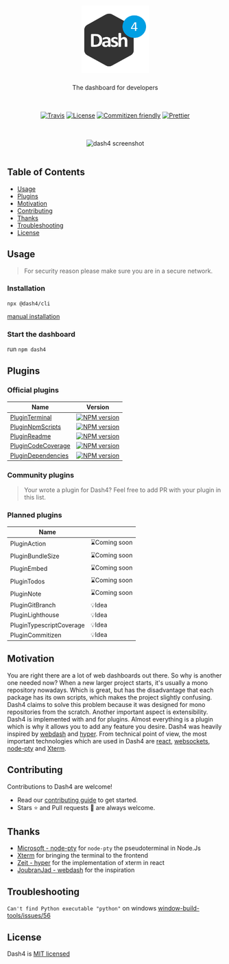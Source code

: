 
<div align="center">
<br />
  <h1>
    <img src="/packages/client/src/components/Header/dash4_256.png" alt="Dash4 Logo" width="156" />
  </h1>
The dashboard for developers
<br />
<br />
<br />

[![Travis](https://img.shields.io/travis/dash4/master.svg)](https://travis-ci.org/smollweide/dash4) [![License](https://img.shields.io/badge/license-MIT-green.svg)](http://opensource.org/licenses/MIT) [![Commitizen friendly](https://img.shields.io/badge/commitizen-friendly-brightgreen.svg)](http://commitizen.github.io/cz-cli/) [![Prettier](https://img.shields.io/badge/Code%20Style-Prettier-green.svg)](https://github.com/prettier/prettier)


<br />
<br />

<img src="https://user-images.githubusercontent.com/2912007/57101809-4bd3d400-6d22-11e9-95af-0a146d039777.png" alt="dash4 screenshot" width="1000" />

<br />
<br />
</div>

## Table of Contents

* [Usage](#usage)
* [Plugins](#plugins)
* [Motivation](#motivation)
* [Contributing](#contributing)
* [Thanks](#thanks)
* [Troubleshooting](#troubleshooting)
* [License](#license)

## <a name="usage">Usage</a>

> For security reason please make sure you are in a secure network.

### Installation

```shell
npx @dash4/cli
```

[manual installation](./docs/manual-installation.md)

### Start the dashboard

run `npm dash4`

## <a name="plugins">Plugins</a>

### Official plugins

| Name          | Version       |
| ------------- |-------------|
| [PluginTerminal](https://github.com/smollweide/dash4/blob/master/plugins/plugin-terminal/README.md) | [![NPM version](https://badge.fury.io/js/%40dash4%2Fplugin-terminal.svg)](https://www.npmjs.com/package/@dash4/plugin-terminal) |
| [PluginNpmScripts](https://github.com/smollweide/dash4/blob/master/plugins/plugin-npm-scripts/README.md) | [![NPM version](https://badge.fury.io/js/%40dash4%2Fplugin-npm-scripts.svg)](https://www.npmjs.com/package/@dash4/plugin-npm-scripts) |
| [PluginReadme](https://github.com/smollweide/dash4/blob/master/plugins/plugin-readme/README.md) | [![NPM version](https://badge.fury.io/js/%40dash4%2Fplugin-readme.svg)](https://www.npmjs.com/package/@dash4/plugin-readme) |
| [PluginCodeCoverage](https://github.com/smollweide/dash4/blob/master/plugins/plugin-code-coverage/README.md) | [![NPM version](https://badge.fury.io/js/%40dash4%2Fplugin-code-coverage.svg)](https://www.npmjs.com/package/@dash4/plugin-code-coverage) |
| [PluginDependencies](https://github.com/smollweide/dash4/blob/master/plugins/plugin-dependencies/README.md) | [![NPM version](https://badge.fury.io/js/%40dash4%2Fplugin-dependencies.svg)](https://www.npmjs.com/package/@dash4/plugin-dependencies) |

### Community plugins

> Your wrote a plugin for Dash4? Feel free to add PR with your plugin in this list.

### Planned plugins

| Name          |        |
| ------------- |-------------|
| PluginAction | ⌛Coming soon |
| PluginBundleSize | ⌛Coming soon |
| PluginEmbed | ⌛Coming soon |
| PluginTodos | ⌛Coming soon |
| PluginNote | ⌛Coming soon |
| PluginGitBranch | 💡Idea |
| PluginLighthouse | 💡Idea |
| PluginTypescriptCoverage | 💡Idea |
| PluginCommitizen | 💡Idea |

## <a name="motivation">Motivation</a>

You are right there are a lot of web dashboards out there. So why is another one needed now?
When a new larger project starts, it's usually a mono repository nowadays. Which is great, but has the disadvantage that each package has its own scripts, which makes the project slightly confusing. Dash4 claims to solve this problem because it was designed for mono repositories from the scratch. Another important aspect is extensibility. Dash4 is implemented with and for plugins. Almost everything is a plugin which is why it allows you to add any feature you desire. Dash4 was heavily inspired by [webdash](https://github.com/jadjoubran/webdash) and [hyper](https://github.com/zeit/hyper). From technical point of view, the most important technologies which are used in Dash4 are [react](https://reactjs.org/), [websockets](https://developer.mozilla.org/en-US/docs/Web/API/WebSockets_API), [node-pty](https://github.com/Microsoft/node-pty) and [Xterm](https://github.com/xtermjs/xterm.js).

## <a name="contributing">Contributing</a>

Contributions to Dash4 are welcome!

* Read our [contributing guide](https://github.com/smollweide/dash4/blob/master/CONTRIBUTING.md) to get started.
* Stars :star: and Pull requests :pencil: are always welcome.

## <a name="thanks">Thanks</a>

- [Microsoft - node-pty](https://github.com/Microsoft/node-pty) for `node-pty` the pseudoterminal in Node.Js
- [Xterm](https://github.com/xtermjs/xterm.js) for bringing the terminal to the frontend
- [Zeit - hyper](https://github.com/zeit/hyper) for the implementation of xterm in react
- [JoubranJad - webdash](https://github.com/jadjoubran/webdash) for the inspiration

## <a name="troubleshooting">Troubleshooting</a>

`Can't find Python executable "python"` on windows
[window-build-tools/issues/56](https://github.com/felixrieseberg/windows-build-tools/issues/56)

## <a name="license">License</a>

Dash4 is [MIT licensed](./LICENSE)
